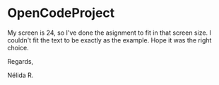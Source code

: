 # OpenCodeProject

My screen is 24, so I've done the asignment to fit in that screen size.
I couldn't fit the text to be exactly as the example.
Hope it was the right choice.

Regards,

Nélida R.
